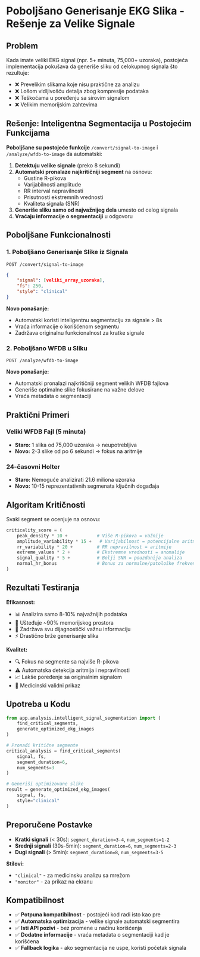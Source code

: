 # Poboljšano Generisanje EKG Slika - Rešenje za Velike Signale

## Problem

Kada imate veliki EKG signal (npr. 5+ minuta, 75,000+ uzoraka), postojeća implementacija pokušava da generiše sliku od celokupnog signala što rezultuje:

- ❌ Prevelikim slikama koje nisu praktične za analizu
- ❌ Lošom vidljivošću detalja zbog kompresije podataka
- ❌ Teškoćama u poređenju sa sirovim signalom
- ❌ Velikim memorijskim zahtevima

## Rešenje: Inteligentna Segmentacija u Postojećim Funkcijama

**Poboljšane su postojeće funkcije** `/convert/signal-to-image` i `/analyze/wfdb-to-image` da automatski:

1. **Detektuju velike signale** (preko 8 sekundi)
2. **Automatski pronalaze najkritičniji segment** na osnovu:
   - Gustine R-pikova
   - Varijabilnosti amplitude
   - RR interval nepravilnosti
   - Prisutnosti ekstremnih vrednosti
   - Kvaliteta signala (SNR)
3. **Generiše sliku samo od najvažnijeg dela** umesto od celog signala
4. **Vraćaju informacije o segmentaciji** u odgovoru

## Poboljšane Funkcionalnosti

### 1. Poboljšano Generisanje Slike iz Signala
```http
POST /convert/signal-to-image
```
```json
{
    "signal": [veliki_array_uzoraka],
    "fs": 250,
    "style": "clinical"
}
```

**Novo ponašanje:**
- Automatski koristi inteligentnu segmentaciju za signale > 8s
- Vraća informacije o korišćenom segmentu
- Zadržava originalnu funkcionalnost za kratke signale

### 2. Poboljšano WFDB u Sliku
```http
POST /analyze/wfdb-to-image
```

**Novo ponašanje:**
- Automatski pronalazi najkritičniji segment velikih WFDB fajlova
- Generiše optimalne slike fokusirane na važne delove
- Vraća metadata o segmentaciji

## Praktični Primeri

### Veliki WFDB Fajl (5 minuta)
- **Staro:** 1 slika od 75,000 uzoraka → neupotrebljiva
- **Novo:** 2-3 slike od po 6 sekundi → fokus na aritmije

### 24-časovni Holter
- **Staro:** Nemoguće analizirati 21.6 miliona uzoraka
- **Novo:** 10-15 reprezentativnih segmenata ključnih događaja

## Algoritam Kritičnosti

Svaki segment se ocenjuje na osnovu:

```python
criticality_score = (
    peak_density * 10 +           # Više R-pikova = važnije
    amplitude_variability * 15 +   # Varijabilnost = potencijalne aritmije  
    rr_variability * 20 +         # RR nepravilnost = aritmije
    extreme_values * 2 +          # Ekstremne vrednosti = anomalije
    signal_quality * 5 +          # Bolji SNR = pouzdanija analiza
    normal_hr_bonus               # Bonus za normalne/patološke frekvencije
)
```

## Rezultati Testiranja

**Efikasnost:**
- 📊 Analizira samo 8-10% najvažnijih podataka
- 💾 Ušteđuje ~90% memorijskog prostora
- 🎯 Zadržava svu dijagnostički važnu informaciju
- ⚡ Drastično brže generisanje slika

**Kvalitet:**
- 🔍 Fokus na segmente sa najviše R-pikova
- ⚠️ Automatska detekcija aritmija i nepravilnosti
- 📈 Lakše poređenje sa originalnim signalom
- 🏥 Medicinski validni prikaz

## Upotreba u Kodu

```python
from app.analysis.intelligent_signal_segmentation import (
    find_critical_segments, 
    generate_optimized_ekg_images
)

# Pronađi kritične segmente
critical_analysis = find_critical_segments(
    signal, fs, 
    segment_duration=6, 
    num_segments=3
)

# Generiši optimizovane slike
result = generate_optimized_ekg_images(
    signal, fs, 
    style="clinical"
)
```

## Preporučene Postavke

- **Kratki signali** (< 30s): `segment_duration=3-4`, `num_segments=1-2`
- **Srednji signali** (30s-5min): `segment_duration=6`, `num_segments=2-3`  
- **Dugi signali** (> 5min): `segment_duration=8`, `num_segments=3-5`

**Stilovi:**
- `"clinical"` - za medicinsku analizu sa mrežom
- `"monitor"` - za prikaz na ekranu

## Kompatibilnost

- ✅ **Potpuna kompatibilnost** - postojeći kod radi isto kao pre
- ✅ **Automatska optimizacija** - velike signale automatski segmentira
- ✅ **Isti API pozivi** - bez promene u načinu korišćenja
- ✅ **Dodatne informacije** - vraća metadata o segmentaciji kad je korišćena
- ✅ **Fallback logika** - ako segmentacija ne uspe, koristi početak signala